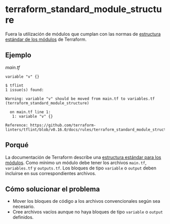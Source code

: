 # terraform_standard_module_structure

Fuera la utilización de módulos que cumplan con las normas de [estructura estándar de los módulos](https://www.terraform.io/docs/modules/index.html#standard-module-structure) de Terraform.

## Ejemplo

_main.tf_
```hcl
variable "v" {}
```

```
$ tflint
1 issue(s) found:

Warning: variable "v" should be moved from main.tf to variables.tf (terraform_standard_module_structure)

  on main.tf line 1:
   1: variable "v" {}

Reference: https://github.com/terraform-linters/tflint/blob/v0.16.0/docs/rules/terraform_standard_module_structure.md
```

## Porqué

La documentación de Terraform describe una [estructura estándar para los módulos](https://www.terraform.io/docs/modules/structure.html). Como mínimo un módulo debe tener los archivos `main.tf`, `variables.tf` y `outputs.tf`. Los bloques de tipo `variable` o `output` deben incluirse en sus correspondientes archivos.

## Cómo solucionar el problema

* Mover los bloques de código a los archivos convencionales según sea necesario.
* Cree archivos vacíos aunque no haya bloques de tipo `variable` o `output` definidos.
